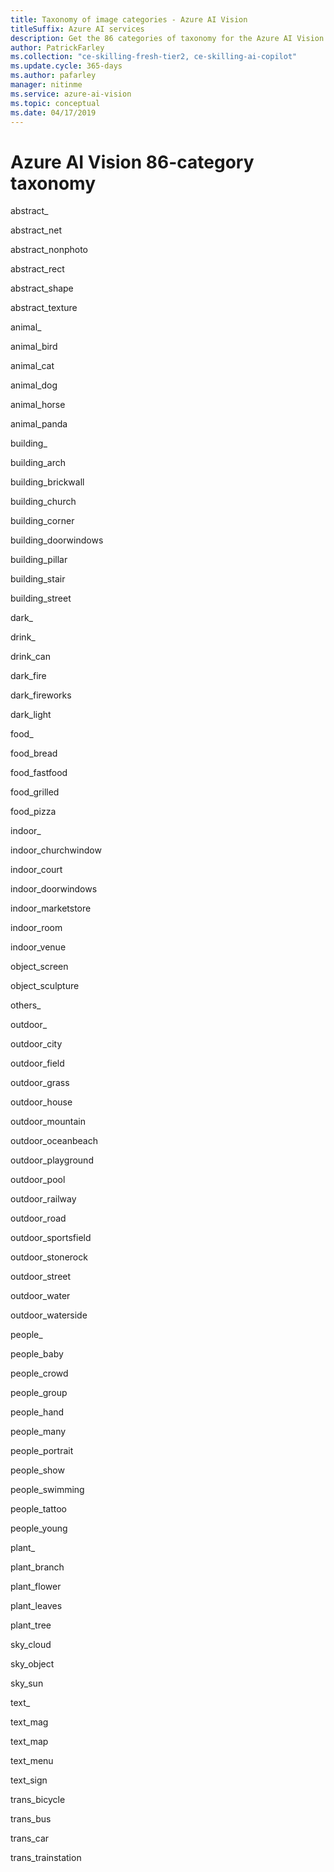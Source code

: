 ```yaml
---
title: Taxonomy of image categories - Azure AI Vision
titleSuffix: Azure AI services
description: Get the 86 categories of taxonomy for the Azure AI Vision API in Azure AI services.
author: PatrickFarley
ms.collection: "ce-skilling-fresh-tier2, ce-skilling-ai-copilot"
ms.update.cycle: 365-days
ms.author: pafarley
manager: nitinme
ms.service: azure-ai-vision
ms.topic: conceptual
ms.date: 04/17/2019
---
```


# Azure AI Vision 86-category taxonomy

abstract_

abstract_net

abstract_nonphoto

abstract_rect

abstract_shape

abstract_texture

animal_

animal_bird

animal_cat

animal_dog

animal_horse

animal_panda

building_

building_arch

building_brickwall

building_church

building_corner

building_doorwindows

building_pillar

building_stair

building_street

dark_

drink_

drink_can

dark_fire

dark_fireworks

dark_light

food_

food_bread

food_fastfood

food_grilled

food_pizza

indoor_

indoor_churchwindow

indoor_court

indoor_doorwindows

indoor_marketstore

indoor_room

indoor_venue

object_screen

object_sculpture

others_

outdoor_

outdoor_city

outdoor_field

outdoor_grass

outdoor_house

outdoor_mountain

outdoor_oceanbeach

outdoor_playground

outdoor_pool

outdoor_railway

outdoor_road

outdoor_sportsfield

outdoor_stonerock

outdoor_street

outdoor_water

outdoor_waterside

people_

people_baby

people_crowd

people_group

people_hand

people_many

people_portrait

people_show

people_swimming

people_tattoo

people_young

plant_

plant_branch

plant_flower

plant_leaves

plant_tree

sky_cloud

sky_object

sky_sun

text_

text_mag

text_map

text_menu

text_sign

trans_bicycle

trans_bus

trans_car

trans_trainstation
